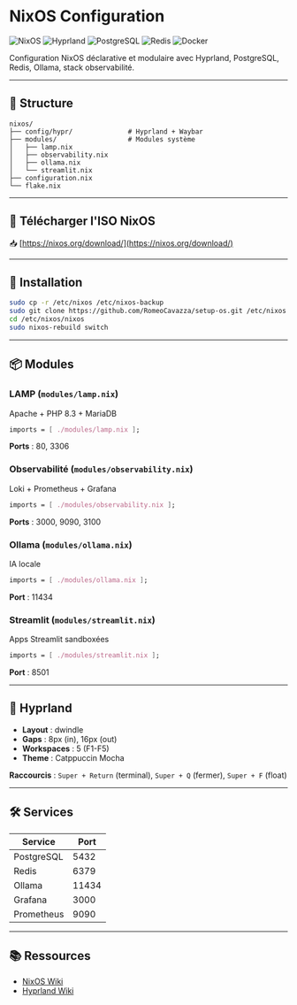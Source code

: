 # NixOS Configuration

![NixOS](https://img.shields.io/badge/NixOS-5277C3?logo=nixos&logoColor=white)
![Hyprland](https://img.shields.io/badge/Hyprland-44586a?logo=hyprland&logoColor=white)
![PostgreSQL](https://img.shields.io/badge/PostgreSQL-4169E1?logo=postgresql&logoColor=white)
![Redis](https://img.shields.io/badge/Redis-DC382D?logo=redis&logoColor=white)
![Docker](https://img.shields.io/badge/Docker-2496ED?logo=docker&logoColor=white)

Configuration NixOS déclarative et modulaire avec Hyprland, PostgreSQL, Redis, Ollama, stack observabilité.

---

## 📁 Structure

```
nixos/
├── config/hypr/              # Hyprland + Waybar
├── modules/                  # Modules système
│   ├── lamp.nix
│   ├── observability.nix
│   ├── ollama.nix
│   └── streamlit.nix
├── configuration.nix
└── flake.nix
```

---

## 🔗 Télécharger l'ISO NixOS

📥 [https://nixos.org/download/](https://nixos.org/download/)

---

## 🚀 Installation

```bash
sudo cp -r /etc/nixos /etc/nixos-backup
sudo git clone https://github.com/RomeoCavazza/setup-os.git /etc/nixos
cd /etc/nixos/nixos
sudo nixos-rebuild switch
```

---

## 📦 Modules

### LAMP (`modules/lamp.nix`)

Apache + PHP 8.3 + MariaDB

```nix
imports = [ ./modules/lamp.nix ];
```

**Ports** : 80, 3306

### Observabilité (`modules/observability.nix`)

Loki + Prometheus + Grafana

```nix
imports = [ ./modules/observability.nix ];
```

**Ports** : 3000, 9090, 3100

### Ollama (`modules/ollama.nix`)

IA locale

```nix
imports = [ ./modules/ollama.nix ];
```

**Port** : 11434

### Streamlit (`modules/streamlit.nix`)

Apps Streamlit sandboxées

```nix
imports = [ ./modules/streamlit.nix ];
```

**Port** : 8501

---

## 🎨 Hyprland

- **Layout** : dwindle
- **Gaps** : 8px (in), 16px (out)
- **Workspaces** : 5 (F1-F5)
- **Theme** : Catppuccin Mocha

**Raccourcis** : `Super + Return` (terminal), `Super + Q` (fermer), `Super + F` (float)

---

## 🛠️ Services

| Service | Port |
|---------|------|
| PostgreSQL | 5432 |
| Redis | 6379 |
| Ollama | 11434 |
| Grafana | 3000 |
| Prometheus | 9090 |

---

## 📚 Ressources

- [NixOS Wiki](https://nixos.wiki/)
- [Hyprland Wiki](https://wiki.hyprland.org/)
